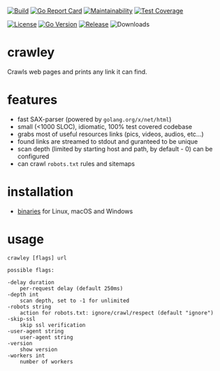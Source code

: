 [![Build](https://github.com/s0rg/crawley/workflows/ci/badge.svg)](https://github.com/s0rg/crawley/actions?query=workflow%3Aci)
[![Go Report Card](https://goreportcard.com/badge/github.com/s0rg/crawley)](https://goreportcard.com/report/github.com/s0rg/crawley)
[![Maintainability](https://api.codeclimate.com/v1/badges/6542cd90a6c665e4202e/maintainability)](https://codeclimate.com/github/s0rg/crawley/maintainability)
[![Test Coverage](https://api.codeclimate.com/v1/badges/e1c002df2b4571e01537/test_coverage)](https://codeclimate.com/github/s0rg/crawley/test_coverage)

[![License](https://img.shields.io/badge/license-MIT%20License-blue.svg)](https://github.com/s0rg/crawley/blob/main/LICENSE)
[![Go Version](https://img.shields.io/github/go-mod/go-version/s0rg/crawley)](go.mod)
[![Release](https://img.shields.io/github/v/release/s0rg/crawley)](https://github.com/s0rg/crawley/releases/latest)
![Downloads](https://img.shields.io/github/downloads/s0rg/crawley/total.svg)

# crawley

Crawls web pages and prints any link it can find.

# features

- fast SAX-parser (powered by `golang.org/x/net/html`)
- small (<1000 SLOC), idiomatic, 100% test covered codebase
- grabs most of useful resources links (pics, videos, audios, etc...)
- found links are streamed to stdout and guranteed to be unique
- scan depth (limited by starting host and path, by default - 0) can be configured
- can crawl `robots.txt` rules and sitemaps

# installation

- [binaries](https://github.com/s0rg/crawley/releases) for Linux, macOS and Windows

# usage
```
crawley [flags] url

possible flags:

-delay duration
  	per-request delay (default 250ms)
-depth int
  	scan depth, set to -1 for unlimited
-robots string
  	action for robots.txt: ignore/crawl/respect (default "ignore")
-skip-ssl
  	skip ssl verification
-user-agent string
  	user-agent string
-version
  	show version
-workers int
  	number of workers
```
